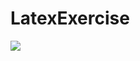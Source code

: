 # LatexExercise

<img src="https://latex.codecogs.com/svg.latex?y=some-stuff-example\leftarrow\Pi"/>
